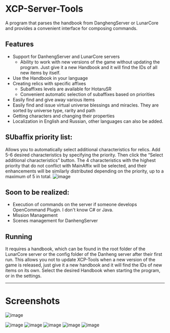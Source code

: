 # XCP-Server-Tools
A program that parses the handbook from DanghengServer or LunarCore and provides a convenient interface for composing commands.

## Features
- Support for DanhengServer and LunarCore servers
  - Ability to work with new versions of the game without updating the program. Just give it a new Handbook and it will find the IDs of all new items by itself.
- Use the Handbook in your language
- Creating relics with specific affixes
  - Subaffixes levels are available for HotaruSR
  - Convenient automatic selection of subaffixes based on priorities
- Easily find and give away various items
- Easily find and issue virtual universe blessings and miracles. They are sorted by universe type, rarity and path
- Getting characters and changing their properties
- Localization in English and Russian, other languages can also be added.

## SUbaffix priority list:
Allows you to automatically select additional characteristics for relics. Add 5-6 desired characteristics by specifying the priority. Then click the “Select additional characteristics” button. The 4 characteristics with the highest priority that do not conflict with MainAffix will be selected, and their enhancements will be similarly distributed depending on the priority, up to a maximum of 5 in total.
![image](https://github.com/user-attachments/assets/76646d91-d4c9-4997-9af8-4c3a81c29d9c)


## Soon to be realized:
- Execution of commands on the server if someone develops OpenCommand Plugin. I don't know C# or Java.
- Mission Management
- Scenes management for DanhengServer


## Running

It requires a handbook, which can be found in the root folder of the LunarCore server or the config folder of the Danheng server after their first run. This allows you not to update XCP-Tools when a new version of the game is released, just give it a new handbook and it will find the IDs of new items on its own. Select the desired Handbook when starting the program, or in the settings.

---

# Screenshots
![image](https://github.com/user-attachments/assets/0c527879-5989-4d29-abc6-27fcef096ca8)

![image](https://github.com/user-attachments/assets/a43a56a9-34e9-4531-af9e-b2c688cbe1de)
![image](https://github.com/user-attachments/assets/1eba7b27-ae5e-41b1-aee2-86363f47622d)
![image](https://github.com/user-attachments/assets/ec006742-e8cb-40de-bb3f-3de1128a022d)
![image](https://github.com/user-attachments/assets/7fbe933a-bd63-4e15-8752-219386ee629e)
![image](https://github.com/user-attachments/assets/68c90d5a-d197-4377-9920-8060b80b9a9e)




